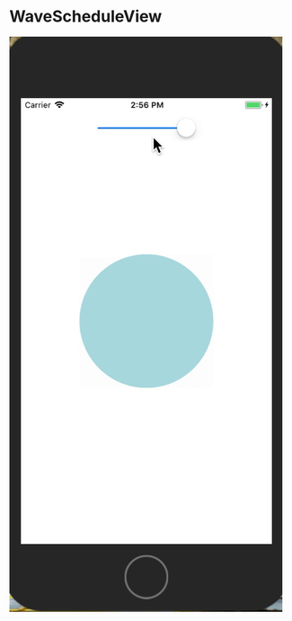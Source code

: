 # WaveScheduleView
![img](https://github.com/jiajun1991/WaveScheduleView/blob/master/%E6%B0%B4%E6%B3%A2%E7%BA%B9%E8%BF%9B%E5%BA%A6.gif)
